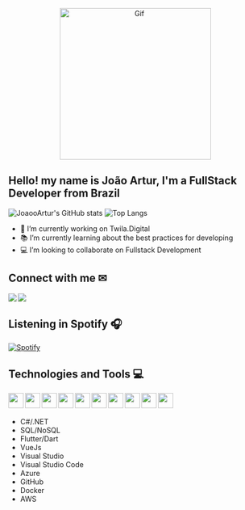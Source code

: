 [linkedin]: https://www.linkedin.com/in/jo%C3%A3o-artur-ramos-belli-4a4076201/
[gmail]: mailto:joao.arturramosbelli@gmail.com?subject=GitHub

<p align="center">
  <img width="300" src="https://developers.giphy.com/branch/master/static/api-c99e353f761d318322c853c03ebcf21b.gif" alt="Gif">
</p>

## Hello! my name is João Artur, I'm a FullStack Developer from Brazil

![JoaooArtur's GitHub stats](https://github-readme-stats.vercel.app/api?username=joaooartur&show_icons=true&theme=dark&hide_border=true&bg_color=161b22)
![Top Langs](https://github-readme-stats.vercel.app/api/top-langs/?username=matheustambosi&layout=compact&theme=dark&langs_count=10&hide_border=true&bg_color=161b22)

- 🏢 I’m currently working on Twila.Digital
- 📚 I’m currently learning about the best practices for developing
- 💻 I’m looking to collaborate on Fullstack Development

## Connect with me ✉

[<img align="left" src="https://img.shields.io/badge/LinkedIn-0077B5?style=for-the-badge&logo=linkedin&logoColor=white"/>][linkedin]
[<img align="left" src="https://img.shields.io/badge/Gmail-D14836?style=for-the-badge&logo=gmail&logoColor=white"/>][gmail]
</br>

## Listening in Spotify 🎧

[![Spotify](https://joaooartur.vercel.app/api/spotify)](https://open.spotify.com/user/JoaooArtur)

## Technologies and Tools 💻

<img align="left" width="30px" src="https://img.icons8.com/color/48/000000/c-sharp-logo.png"/>
<img align="left" width="30px" src="https://img.icons8.com/external-wanicon-lineal-color-wanicon/64/000000/external-sql-server-big-data-wanicon-lineal-color-wanicon.png" />
<img align="left" width="30px" src="https://img.icons8.com/material-outlined/24/000000/flutter.png" />
<img align="left" width="30px" src="https://img.icons8.com/windows/32/000000/vuejs.png" />
<img align="left" width="30px" src="https://img.icons8.com/color/48/000000/visual-studio.png" />
<img align="left" width="30px" src="https://img.icons8.com/color/48/000000/visual-studio-code-2019.png" />
<img align="left" width="30px" src="https://img.icons8.com/fluency/48/000000/azure-1.png" />
<img align="left" width="30px" src="https://img.icons8.com/ios/50/000000/github--v2.png" />
<img align="left" width="30px" src="https://img.icons8.com/color/48/000000/docker.png" />
<img align="left" width="30px" src="https://img.icons8.com/color/48/000000/amazon-web-services.png" />
<br />
<br />

- C#/.NET 
- SQL/NoSQL
- Flutter/Dart
- VueJs
- Visual Studio
- Visual Studio Code
- Azure
- GitHub
- Docker
- AWS

